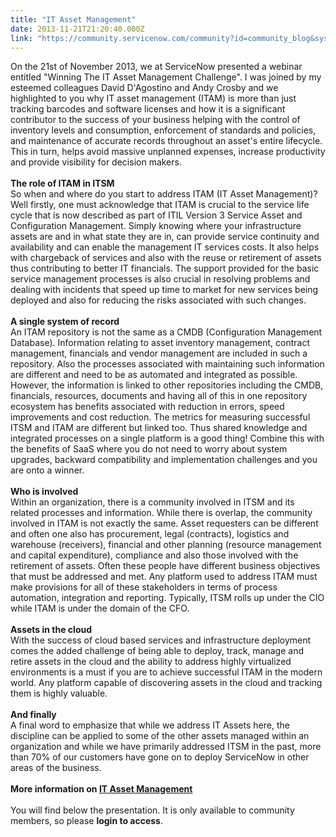 ```yaml
---
title: "IT Asset Management"
date: 2013-11-21T21:20:40.000Z
link: "https://community.servicenow.com/community?id=community_blog&sys_id=199dea69dbd0dbc01dcaf3231f96195d"
---
```

<p>On the 21st of November 2013, we at ServiceNow presented a webinar entitled "Winning The IT Asset Management Challenge". I was joined by my esteemed colleagues David D'Agostino and Andy Crosby and we highlighted to you why IT asset management (ITAM) is more than just tracking barcodes and software licenses and how it is a significant contributor to the success of your business helping with the control of inventory levels and consumption, enforcement of standards and policies, and maintenance of accurate records throughout an asset's entire lifecycle. This in turn, helps avoid massive unplanned expenses, increase productivity and provide visibility for decision makers.<br /><br /><strong>The role of ITAM in ITSM</strong><br />So when and where do you start to address ITAM (IT Asset Management)? Well firstly, one must acknowledge that ITAM is crucial to the service life cycle that is now described as part of ITIL Version 3 Service Asset and Configuration Management. Simply knowing where your infrastructure assets are and in what state they are in, can provide service continuity and availability and can enable the management IT services costs. It also helps with chargeback of services and also with the reuse or retirement of assets thus contributing to better IT financials. The support provided for the basic service management processes is also crucial in resolving problems and dealing with incidents that speed up time to market for new services being deployed and also for reducing the risks associated with such changes.<br /><br /><strong>A single system of record</strong><br />An ITAM repository is not the same as a CMDB (Configuration Management Database). Information relating to asset inventory management, contract management, financials and vendor management are included in such a repository. Also the processes associated with maintaining such information are different and need to be as automated and integrated as possible. However, the information is linked to other repositories including the CMDB, financials, resources, documents and having all of this in one repository ecosystem has benefits associated with reduction in errors, speed improvements and cost reduction. The metrics for measuring successful ITSM and ITAM are different but linked too. Thus shared knowledge and integrated processes on a single platform is a good thing! Combine this with the benefits of SaaS where you do not need to worry about system upgrades, backward compatibility and implementation challenges and you are onto a winner.<br /><br /><strong>Who is involved</strong><br />Within an organization, there is a community involved in ITSM and its related processes and information. While there is overlap, the community involved in ITAM is not exactly the same. Asset requesters can be different and often one also has procurement, legal (contracts), logistics and warehouse (receivers), financial and other planning (resource management and capital expenditure), compliance and also those involved with the retirement of assets. Often these people have different business objectives that must be addressed and met. Any platform used to address ITAM must make provisions for all of these stakeholders in terms of process automation, integration and reporting. Typically, ITSM rolls up under the CIO while ITAM is under the domain of the CFO.<br /><br /><strong>Assets in the cloud</strong><br />With the success of cloud based services and infrastructure deployment comes the added challenge of being able to deploy, track, manage and retire assets in the cloud and the ability to address highly virtualized environments is a must if you are to achieve successful ITAM in the modern world. Any platform capable of discovering assets in the cloud and tracking them is highly valuable.<br /><br /><strong>And finally</strong><br />A final word to emphasize that while we address IT Assets here, the discipline can be applied to some of the other assets managed within an organization and while we have primarily addressed ITSM in the past, more than 70% of our customers have gone on to deploy ServiceNow in other areas of the business.<br /><br /><strong>More information on <a title="ki.servicenow.com/index.php?title=Asset_Management" href="http://wiki.servicenow.com/index.php?title=Asset_Management">IT Asset Management</a></strong><br /><br />You will find below the presentation. It is only available to community members, so please <strong>login to access</strong>.</p>